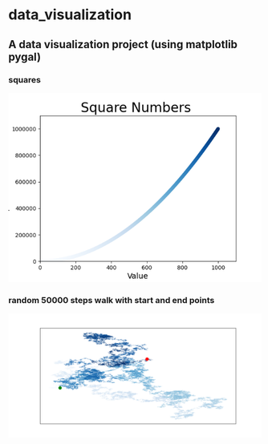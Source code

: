 # data_visualization
## A data visualization project (using matplotlib pygal)

### squares
![squares](images/square_numbers.png)
### random 50000 steps walk with start and end points
![random_walk](images/random_walk.png)
